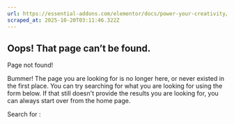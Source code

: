 ```yaml
---
url: https://essential-addons.com/elementor/docs/power-your-creativity/table-of-contents/
scraped_at: 2025-10-20T03:11:46.322Z
---
```


## Oops! That page can’t be found.

Page not found!

Bummer! The page you are looking for is no longer here, or never existed in the first place. You can try searching for what you are looking for using the form below. If that still doesn't provide the results you are looking for, you can always start over from the home page.

Search for :